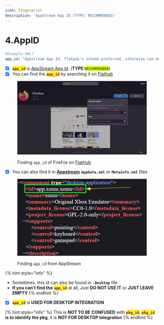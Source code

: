 ```yaml
---
icon: fingerprint
description: 'AppStream App ID (TYPE: RECOMMENDED)'
---
```


# 4.AppID

```yaml
#Example ONLY
app_id: "Appstream App Id, flatpak's scheme preferred, otherwise can be empty"
```

* [x] <mark style="color:purple;">**`app_id`**</mark> is [AppStream App Id](https://www.freedesktop.org/software/appstream/docs/chap-Metadata.html#tag-id-generic). (**TYPE:**<mark style="color:green;">**`RECOMMENDED`**</mark>)
* [x] You can find the <mark style="color:purple;">**`app_id`**</mark> by searching it on [Flathub](https://flathub.org/)

<figure><img src="../../.gitbook/assets/382792073-877263b5-8cbd-4a76-bcb6-1df738643fa2.png" alt=""><figcaption><p>Finding <code>app_id</code> of FireFox on <a href="https://flathub.org/">FlatHub</a></p></figcaption></figure>

* [x] You can also find it in [**Appstream**](https://www.freedesktop.org/software/appstream/docs/) **`Appdata.xml`** or **`Metainfo.xml`** files

<figure><img src="../../.gitbook/assets/382793193-0f4d2c3e-95a9-4ad0-b57d-05bbca6f3748.png" alt=""><figcaption><p>Finding <code>app_id</code> from AppStream</p></figcaption></figure>

{% hint style="info" %}
* Sometimes, this id can also be found in **`.Desktop`** file.
* **If you can't find the** <mark style="color:purple;">**`app_id`**</mark> at all, Just **DO NOT USE IT** or **JUST LEAVE EMPTY**
{% endhint %}

* [x] <mark style="color:purple;">**`app_id`**</mark> is **USED FOR DESKTOP INTEGRATION**

{% hint style="info" %}
This is **NOT TO BE CONFUSED** with <mark style="color:purple;">**`pkg_id`**</mark>, <mark style="color:purple;">**`pkg_id`**</mark> **is to identify the pkg**, it is **NOT FOR DESKTOP Integration**
{% endhint %}
